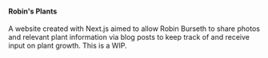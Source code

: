 #### Robin's Plants ####

A website created with Next.js aimed to allow Robin Burseth to share photos and relevant plant information via blog posts to keep track of and receive input on plant growth.
This is a WIP.